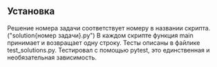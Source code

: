 ## Установка

Решение номера задачи соответствует номеру в названии скрипта.("solution{номер задачи}.py")
В каждом скрипте функция main принимает и возвращает одну строку.
Тесты описаны в файлике test_solutions.py. Тестировал с помощью pytest, это единственная и необязательная зависимость.

